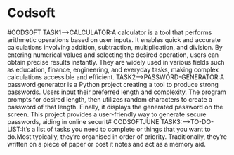 # Codsoft
#CODSOFT 
TASK1-->CALCULATOR:A calculator is a tool that performs arithmetic operations based on user inputs. It enables quick and accurate calculations involving addition, subtraction, multiplication, and division. By entering numerical values and selecting the desired operation, users can obtain precise results instantly. They are widely used in various fields such as education, finance, engineering, and everyday tasks, making complex calculations accessible and efficient. 
TASK2-->PASSWORD-GENERATOR:A password generator is a Python project creating a tool to produce strong passwords. Users input their preferred length and complexity. The program prompts for desired length, then utilizes random characters to create a password of that length. Finally, it displays the generated password on the screen. This project provides a user-friendly way to generate secure passwords, aiding in online securit# CODSOFTJUNE 
TASK3:-->TO-DO-LIST:It’s a list of tasks you need to complete or things that you want to do.Most typically, they’re organised in order of priority. Traditionally, they’re written on a piece of paper or post it notes and act as a memory aid. 
